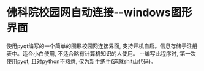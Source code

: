 # 佛科院校园网自动连接--windows图形界面
使用pyqt编写的一个简单的图形校园网连接界面, 支持开机自启。信息存储于注册表中。适合小白使用, 不适合略有计算机知识的人使用。
--编写此程序时, 第一次使用pyqt, 且对python不熟悉, 仅为新手练手(造就shit山代码)。
